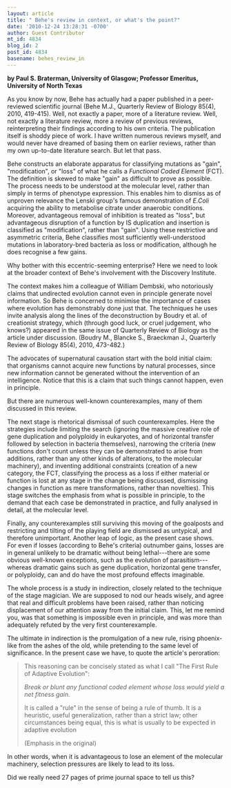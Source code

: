 ```yaml
---
layout: article
title: " Behe's review in context, or what's the point?"
date: '2010-12-24 13:28:31 -0700'
author: Guest Contributor
mt_id: 4834
blog_id: 2
post_id: 4834
basename: behes_review_in
---
```

**by Paul S. Braterman, University of Glasgow; Professor Emeritus, University of North Texas**

As you know by now, Behe has actually had a paper published in
a peer-reviewed scientific journal (Behe M.J., Quarterly Review of Biology 85(4), 2010, 419-415).
Well, not exactly a paper, more of a literature review. Well, not exactly a
literature review, more a review of previous reviews, reinterpreting their
findings according to his own criteria. The publication itself is shoddy piece
of work. I have written numerous reviews myself, and would never have dreamed
of basing them on earlier reviews, rather than my own up-to-date literature search.
But let that pass.

Behe constructs an elaborate apparatus for
classifying mutations as "gain", "modification", or
"loss" of what he calls a _Functional Coded Element_ (FCT). The
definition is skewed to make "gain" as difficult to prove as
possible. The process needs to be understood at the molecular level, rather
than simply in terms of phenotype expression. This enables him to dismiss as of
unproven relevance the Lenski group's famous demonstration of _E.Coli_
acquiring the ability to metabolise citrate under anaerobic conditions.
Moreover, advantageous removal of inhibition is treated as "loss",
but advantageous disruption of a function by IS duplication and insertion is
classified as "modification", rather than "gain". Using
these restrictive and asymmetric criteria, Behe classifies most sufficiently
well-understood mutations in laboratory-bred bacteria as loss or modification,
although he does recognise a few gains.

Why bother with this eccentric-seeming
enterprise? Here we need to look at the broader context of Behe's involvement
with the Discovery Institute.

The context makes him a colleague of William Dembski,
who notoriously claims that undirected evolution cannot even in principle
generate novel information. So Behe is concerned to minimise the importance of
cases where evolution has demonstrably done just that. The techniques he uses
invite analysis along the lines of the deconstruction by Boudry et al. of
creationist strategy,
which (through good luck, or cruel judgement, who knows?) appeared in the same
issue of Quarterly Review of Biology as the article under discussion. (Boudry
M., Blancke S., Braeckman J., Quarterly Review of
Biology 85(4), 2010, 473-482.)

The advocates of supernatural causation
start with the bold initial claim: that organisms cannot acquire new functions
by natural processes, since new information cannot be generated without the
intervention of an intelligence. Notice that this is a claim that such things
cannot happen, even in principle.

But there are numerous well-known counterexamples,
many of them discussed in this review.

The next stage is rhetorical dismissal of such
counterexamples. Here the strategies include limiting the search (ignoring the
massive creative role of gene duplication and polyploidy in eukaryotes, and of
horizontal transfer followed by selection in bacteria themselves), narrowing
the criteria (new functions don't count unless they can be demonstrated to
arise from additions, rather than any other kinds of alterations, to the
molecular machinery), and inventing additional constraints (creation of a new
category, the FCT, classifying the process as a loss if either material or
function is lost at any stage in the change being discussed, dismissing changes
in function as mere transformations, rather than novelties). This stage switches
the emphasis from what is possible in principle, to the demand that each case
be demonstrated in practice, and fully analysed in detail, at the molecular
level.

Finally, any counterexamples still
surviving this moving of the goalposts and restricting and tilting of the
playing field are dismissed as untypical, and therefore unimportant. Another
leap of logic, as the present case shows. For even if losses (according to
Behe's criteria) outnumber gains, losses are in general unlikely to be dramatic
without being lethal---there are some obvious well-known exceptions, such as the evolution
of parasitism---whereas dramatic gains such as gene duplication,
horizontal gene transfer, or polyploidy, can and do have the most profound
effects imaginable.

The whole process is a study in
indirection, closely related to the technique of the stage magician. We are
supposed to nod our heads wisely, and agree that real and difficult problems
have been raised, rather than noticing displacement of our attention away from
the initial claim. This, let me remind you, was that something is impossible
even in principle, and was more than adequately refuted by the very first counterexample.

The ultimate in indirection is the
promulgation of a new rule, rising phoenix-like from the ashes of the old,
while pretending to the same level of significance. In the present case we
have, to quote the article's peroration:

> This reasoning can be concisely stated as what I call "The First Rule of Adaptive
> Evolution": 
> 
> _Break or
> blunt any functional coded element whose loss would yield a net fitness gain._
> 
> It is called a
> "rule" in the sense of being a rule of thumb. It is a heuristic, useful
> generalization, rather than a strict law; other circumstances being equal, this
> is what is usually to be expected in adaptive evolution
> 
> (Emphasis in the original)

In other words, when it is advantageous to
lose an element of the molecular machinery, selection pressures are likely to
lead to its loss.

Did we really need 27 pages of prime journal space to tell us this?
